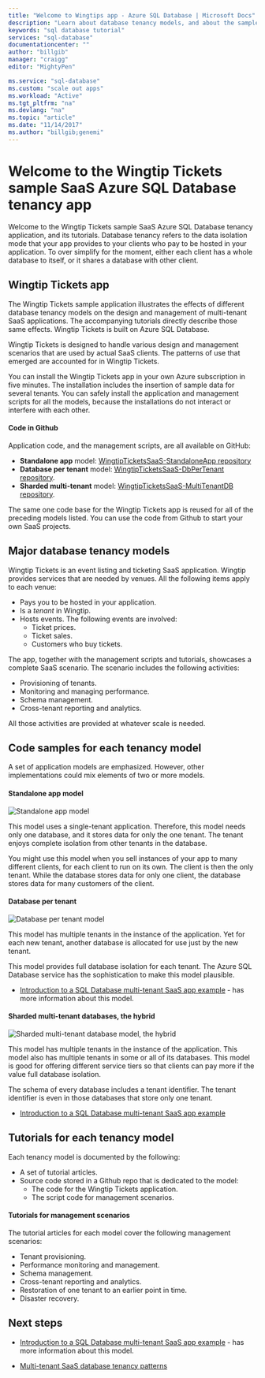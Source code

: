 ```yaml
---
title: "Welcome to Wingtips app - Azure SQL Database | Microsoft Docs"
description: "Learn about database tenancy models, and about the sample Wingtips SaaS application, for Azure SQL Database in the cloud environment."
keywords: "sql database tutorial"
services: "sql-database"
documentationcenter: ""
author: "billgib"
manager: "craigg"
editor: "MightyPen"

ms.service: "sql-database"
ms.custom: "scale out apps"
ms.workload: "Active"
ms.tgt_pltfrm: "na"
ms.devlang: "na"
ms.topic: "article"
ms.date: "11/14/2017"
ms.author: "billgib;genemi"
---
```

# Welcome to the Wingtip Tickets sample SaaS Azure SQL Database tenancy app

Welcome to the Wingtip Tickets sample SaaS Azure SQL Database tenancy application, and its tutorials. Database tenancy refers to the data isolation mode that your app provides to your clients who pay to be hosted in your application. To over simplify for the moment, either each client has a whole database to itself, or it shares a database with other client.

## Wingtip Tickets app

The Wingtip Tickets sample application illustrates the effects of different database tenancy models on the design and management of multi-tenant SaaS applications. The accompanying tutorials directly describe those same effects. Wingtip Tickets is built on Azure SQL Database.

Wingtip Tickets is designed to handle various design and management scenarios that are used by actual SaaS clients. The patterns of use that emerged are accounted for in Wingtip Tickets.

You can install the Wingtip Tickets app in your own Azure subscription in five minutes. The installation includes the insertion of sample data for several tenants. You can safely install the application and management scripts for all the models, because the installations do not interact or interfere with each other.

#### Code in Github

Application code, and the management scripts, are all available on GitHub:

- **Standalone app** model: [WingtipTicketsSaaS-StandaloneApp repository](https://github.com/Microsoft/WingtipTicketsSaaS-StandaloneApp)
- **Database per tenant** model: [WingtipTicketsSaaS-DbPerTenant repository](https://github.com/Microsoft/WingtipTicketsSaaS-DbPerTenant).
- **Sharded multi-tenant** model: [WingtipTicketsSaaS-MultiTenantDB repository](https://github.com/Microsoft/WingtipTicketsSaaS-MultiTenantDB).

The same one code base for the Wingtip Tickets app is reused for all of the preceding models listed. You can use the code from Github to start your own SaaS projects.



## Major database tenancy models

Wingtip Tickets is an event listing and ticketing SaaS application. Wingtip provides services that are needed by venues. All the following items apply to each venue:

- Pays you to be hosted in your application.
- Is a *tenant* in Wingtip.
- Hosts events. The following events are involved:
    - Ticket prices.
    - Ticket sales.
    - Customers who buy tickets.

The app, together with the management scripts and tutorials, showcases a complete SaaS scenario. The scenario includes the following activities:

- Provisioning of tenants.
- Monitoring and managing performance.
- Schema management.
- Cross-tenant reporting and analytics.

All those activities are provided at whatever scale is needed.



## Code samples for each tenancy model

A set of application models are emphasized. However, other implementations could mix elements of two or more models.

#### Standalone app model

![Standalone app model][standalone-app-model-62s]

This model uses a single-tenant application. Therefore, this model needs only one database, and it stores data for only the one tenant. The tenant enjoys complete isolation from other tenants in the database.

You might use this model when you sell instances of your app to many different clients, for each client to run on its own. The client is then the only tenant. While the database stores data for only one client, the database stores data for many customers of the client.

#### Database per tenant

![Database per tenant model][database-per-tenant-model-35d]

This model has multiple tenants in the instance of the application. Yet for each new tenant, another database is allocated for use just by the new tenant.

This model provides full database isolation for each tenant. The Azure SQL Database service has the sophistication to make this model plausible.

- [Introduction to a SQL Database multi-tenant SaaS app example][saas-dbpertenant-wingtip-app-overview-15d] - has more information about this model.

#### Sharded multi-tenant databases, the hybrid

![Sharded multi-tenant database model, the hybrid][sharded-multitenantdb-model-hybrid-79m]

This model has multiple tenants in the instance of the application. This model also has multiple tenants in some or all of its databases. This model is good for offering different service tiers so that clients can pay more if the value full database isolation.

The schema of every database includes a tenant identifier. The tenant identifier is even in those databases that store only one tenant.

- [Introduction to a SQL Database multi-tenant SaaS app example][saas-multitenantdb-get-started-deploy-89i]



## Tutorials for each tenancy model

Each tenancy model is documented by the following:

- A set of tutorial articles.
- Source code stored in a Github repo that is dedicated to the model:
    - The code for the Wingtip Tickets application.
    - The script code for management scenarios.

#### Tutorials for management scenarios

The tutorial articles for each model cover the following management scenarios:

- Tenant provisioning.
- Performance monitoring and management.
- Schema management.
- Cross-tenant reporting and analytics.
- Restoration of one tenant to an earlier point in time.
- Disaster recovery.



## Next steps

- [Introduction to a SQL Database multi-tenant SaaS app example][saas-dbpertenant-wingtip-app-overview-15d] - has more information about this model.

- [Multi-tenant SaaS database tenancy patterns][multi-tenant-saas-database-tenancy-patterns-60p]



<!-- Image references. -->

[standalone-app-model-62s]: media/saas-tenancy-welcome-wingtip-tickets-app/model-standalone-app.png "Standalone app model"

[database-per-tenant-model-35d]: media/saas-tenancy-welcome-wingtip-tickets-app/model-database-per-tenant.png "Database per tenant model"

[sharded-multitenantdb-model-hybrid-79m]: media/saas-tenancy-welcome-wingtip-tickets-app/model-sharded-multitenantdb-hybrid.png "Sharded multi-tenant database model, the hybrid"



<!-- Article references. -->

[saas-dbpertenant-wingtip-app-overview-15d]: saas-dbpertenant-wingtip-app-overview.md

[multi-tenant-saas-database-tenancy-patterns-60p]: saas-tenancy-app-design-patterns.md

[saas-multitenantdb-get-started-deploy-89i]: saas-multitenantdb-get-started-deploy.md


